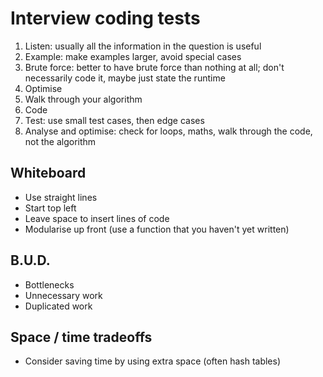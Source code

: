 # Interview coding tests

1. Listen: usually all the information in the question is useful
1. Example: make examples larger, avoid special cases
1. Brute force: better to have brute force than nothing at all; don't necessarily code it, maybe just state the runtime
1. Optimise
1. Walk through your algorithm
1. Code
1. Test: use small test cases, then edge cases
1. Analyse and optimise: check for loops, maths, walk through the code, not the algorithm

## Whiteboard
- Use straight lines
- Start top left
- Leave space to insert lines of code
- Modularise up front (use a function that you haven't yet written)

## B.U.D.
- Bottlenecks
- Unnecessary work
- Duplicated work

## Space / time tradeoffs
- Consider saving time by using extra space (often hash tables)

